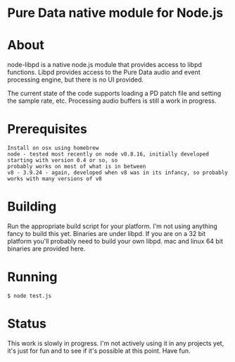 # Pure Data native module for Node.js

# About

node-libpd is a native node.js module that provides access to libpd functions. Libpd provides access
to the Pure Data audio and event processing engine, but there is no UI provided.

The current state of the code supports loading a PD patch file and setting the sample rate, etc.
Processing audio buffers is still a work in progress.

# Prerequisites

    Install on osx using homebrew
    node - tested most recently on node v0.8.16, initially developed starting with version 0.4 or so, so 
	probably works on most of what is in between
    v8 - 3.9.24 - again, developed when v8 was in its infancy, so probably works with many versions of v8

# Building

Run the appropriate build script for your platform. I'm not using anything fancy to build this yet. 
Binaries are under libpd. If you are on a 32 bit platform you'll probably need to build your own libpd.
mac and linux 64 bit binaries are provided here.

# Running

    $ node test.js

# Status

This work is slowly in progress. I'm not actively using it in any projects yet, it's just for fun
and to see if it's possible at this point. Have fun.


